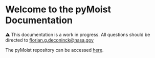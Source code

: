 # Welcome to the pyMoist Documentation

:warning: This documentation is a work in progress.  All questions should be directed to florian.g.deconinck@nasa.gov

The pyMoist repository can be accessed [here](https://github.com/GEOS-ESM/GEOSgcm_GridComp/tree/dsl/develop/GEOSagcm_GridComp/GEOSphysics_GridComp/GEOSmoist_GridComp/pyMoist).
